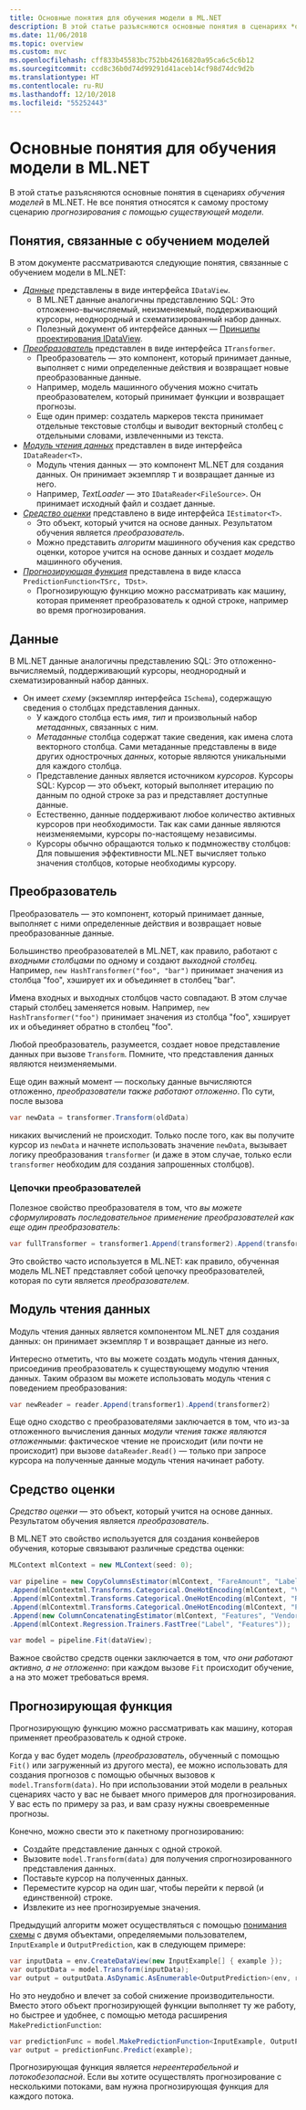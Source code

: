 ```yaml
---
title: Основные понятия для обучения модели в ML.NET
description: В этой статье разъясняются основные понятия в сценариях *обучения моделей* в ML.NET. Не все понятия относятся к самому простому сценарию *прогнозирования с помощью существующей модели*.
ms.date: 11/06/2018
ms.topic: overview
ms.custom: mvc
ms.openlocfilehash: cff833b45583bc752bb42616820a95ca6c5c6b12
ms.sourcegitcommit: ccd8c36b0d74d99291d41aceb14cf98d74dc9d2b
ms.translationtype: HT
ms.contentlocale: ru-RU
ms.lasthandoff: 12/10/2018
ms.locfileid: "55252443"
---
```

# <a name="basic-concepts-for-model-training-in-mlnet"></a>Основные понятия для обучения модели в ML.NET

В этой статье разъясняются основные понятия в сценариях *обучения моделей* в ML.NET. Не все понятия относятся к самому простому сценарию *прогнозирования с помощью существующей модели*.

## <a name="model-training-concepts"></a>Понятия, связанные с обучением моделей

В этом документе рассматриваются следующие понятия, связанные с обучением модели в ML.NET:

- [*Данные*](#data) представлены в виде интерфейса `IDataView`.
  - В ML.NET данные аналогичны представлению SQL: Это отложенно-вычисляемый, неизменяемый, поддерживающий курсоры, неоднородный и схематизированный набор данных. 
  - Полезный документ об интерфейсе данных — [Принципы проектирования IDataView](https://github.com/dotnet/machinelearning/blob/master/docs/code/IDataViewDesignPrinciples.md).
- [*Преобразователь*](#transformer) представлен в виде интерфейса `ITransformer`.
  - Преобразователь — это компонент, который принимает данные, выполняет с ними определенные действия и возвращает новые преобразованные данные.
  - Например, модель машинного обучения можно считать преобразователем, который принимает функции и возвращает прогнозы.
  - Еще один пример: создатель маркеров текста принимает отдельные текстовые столбцы и выводит векторный столбец с отдельными словами, извлеченными из текста.
- [*Модуль чтения данных*](#data-reader) представлен в виде интерфейса `IDataReader<T>`.
  - Модуль чтения данных — это компонент ML.NET для создания данных. Он принимает экземпляр `T` и возвращает данные из него. 
  - Например, *TextLoader* — это `IDataReader<FileSource>`. Он принимает исходный файл и создает данные. 
- [*Средство оценки*](#estimator) представлено в виде интерфейса `IEstimator<T>`.
  - Это объект, который учится на основе данных. Результатом обучения является *преобразователь*.
  - Можно представить *алгоритм* машинного обучения как средство оценки, которое учится на основе данных и создает *модель* машинного обучения.
- [*Прогнозирующая функция*](#prediction-function) представлена в виде класса `PredictionFunction<TSrc, TDst>`.
  - Прогнозирующую функцию можно рассматривать как машину, которая применяет преобразователь к одной строке, например во время прогнозирования.

## <a name="data"></a>Данные

В ML.NET данные аналогичны представлению SQL: Это отложенно-вычисляемый, поддерживающий курсоры, неоднородный и схематизированный набор данных.

- Он имеет *схему* (экземпляр интерфейса `ISchema`), содержащую сведения о столбцах представления данных.
  - У каждого столбца есть *имя*, *тип* и произвольный набор *метаданных*, связанных с ним.
  - *Метаданные* столбца содержат такие сведения, как имена слота векторного столбца. Сами метаданные представлены в виде других однострочных *данных*, которые являются уникальными для каждого столбца.
  - Представление данных является источником *курсоров*. Курсоры SQL: Курсор — это объект, который выполняет итерацию по данным по одной строке за раз и представляет доступные данные.
  - Естественно, данные поддерживают любое количество активных курсоров при необходимости. Так как сами данные являются неизменяемыми, курсоры по-настоящему независимы.
  - Курсоры обычно обращаются только к подмножеству столбцов: Для повышения эффективности ML.NET вычисляет только значения столбцов, которые необходимы курсору.

## <a name="transformer"></a>Преобразователь

Преобразователь — это компонент, который принимает данные, выполняет с ними определенные действия и возвращает новые преобразованные данные.

Большинство преобразователей в ML.NET, как правило, работают с *входными столбцами* по одному и создают *выходной столбец*. Например, `new HashTransformer("foo", "bar")` принимает значения из столбца "foo", хэширует их и объединяет в столбец "bar". 

Имена входных и выходных столбцов часто совпадают. В этом случае старый столбец заменяется новым. Например, `new HashTransformer("foo")` принимает значения из столбца "foo", хэширует их и объединяет обратно в столбец "foo". 

Любой преобразователь, разумеется, создает новое представление данных при вызове `Transform`. Помните, что представления данных являются неизменяемыми.

Еще один важный момент — поскольку данные вычисляются отложенно, *преобразователи также работают отложенно*. По сути, после вызова

```csharp
var newData = transformer.Transform(oldData)
```

никаких вычислений не происходит. Только после того, как вы получите курсор из `newData` и начнете использовать значение `newData`, вызывает логику преобразования `transformer` (и даже в этом случае, только если `transformer` необходим для создания запрошенных столбцов).

### <a name="transformer-chains"></a>Цепочки преобразователей

Полезное свойство преобразователя в том, что *вы можете сформулировать последовательное применение преобразователей как еще один преобразователь*:

```csharp
var fullTransformer = transformer1.Append(transformer2).Append(transformer3);
```

Это свойство часто используется в ML.NET: как правило, обученная модель ML.NET представляет собой цепочку преобразователей, которая по сути является *преобразователем*. 

## <a name="data-reader"></a>Модуль чтения данных

Модуль чтения данных является компонентом ML.NET для создания данных: он принимает экземпляр `T` и возвращает данные из него.

Интересно отметить, что вы можете создать модуль чтения данных, присоединив преобразователь к существующему модулю чтения данных. Таким образом вы можете использовать модуль чтения с поведением преобразования:

```c#
var newReader = reader.Append(transformer1).Append(transformer2)
```

Еще одно сходство с преобразователями заключается в том, что из-за отложенного вычисления данных *модули чтения также являются отложенными*: фактическое чтение не происходит (или почти не происходит) при вызове `dataReader.Read()` — только при запросе курсора на полученные данные модуль чтения начинает работу.

## <a name="estimator"></a>Средство оценки

*Средство оценки* — это объект, который учится на основе данных. Результатом обучения является *преобразователь*.

В ML.NET это свойство используется для создания конвейеров обучения, которые связывают различные средства оценки:

```csharp
MLContext mlContext = new MLContext(seed: 0);

var pipeline = new CopyColumnsEstimator(mlContext, "FareAmount", "Label")
.Append(mlContextml.Transforms.Categorical.OneHotEncoding(mlContext, "VendorId"))
.Append(mlContextml.Transforms.Categorical.OneHotEncoding(mlContext, "RateCode"))
.Append(mlContextml.Transforms.Categorical.OneHotEncoding(mlContext, "PaymentType"))
.Append(new ColumnConcatenatingEstimator(mlContext, "Features", "VendorId", "RateCode", "PassengerCount", "TripTime", "TripDistance", "PaymentType"))
.Append(mlContext.Regression.Trainers.FastTree("Label", "Features"));

var model = pipeline.Fit(dataView);
```

Важное свойство средств оценки заключается в том, *что они работают активно, а не отложенно*: при каждом вызове `Fit` происходит обучение, а на это может требоваться время.

## <a name="prediction-function"></a>Прогнозирующая функция

Прогнозирующую функцию можно рассматривать как машину, которая применяет преобразователь к одной строке.

Когда у вас будет модель (*преобразователь*, обученный с помощью `Fit()` или загруженный из другого места), ее можно использовать для создания прогнозов с помощью обычных вызовов к `model.Transform(data)`. Но при использовании этой модели в реальных сценариях часто у вас не бывает много примеров для прогнозирования. У вас есть по примеру за раз, и вам сразу нужны своевременные прогнозы.

Конечно, можно свести это к пакетному прогнозированию:

- Создайте представление данных с одной строкой.
- Вызовите `model.Transform(data)` для получения спрогнозированного представления данных.
- Поставьте курсор на полученных данных.
- Переместите курсор на один шаг, чтобы перейти к первой (и единственной) строке.
- Извлеките из нее прогнозируемые значения.

Предыдущий алгоритм может осуществляться с помощью [понимания схемы](https://github.com/dotnet/machinelearning/blob/master/docs/code/SchemaComprehension.md) с двумя объектами, определяемыми пользователем, `InputExample` и `OutputPrediction`, как в следующем примере:

```c#
var inputData = env.CreateDataView(new InputExample[] { example });
var outputData = model.Transform(inputData);
var output = outputData.AsDynamic.AsEnumerable<OutputPrediction>(env, reuseRowObject: false).Single();
```

Но это неудобно и влечет за собой снижение производительности. Вместо этого объект прогнозирующей функции выполняет ту же работу, но быстрее и удобнее, с помощью метода расширения `MakePredictionFunction`:

```c#
var predictionFunc = model.MakePredictionFunction<InputExample, OutputPrediction>(env);
var output = predictionFunc.Predict(example);
```

Прогнозирующая функция является *нереентерабельной и потокобезопасной*. Если вы хотите осуществлять прогнозирование с несколькими потоками, вам нужна прогнозирующая функция для каждого потока.
